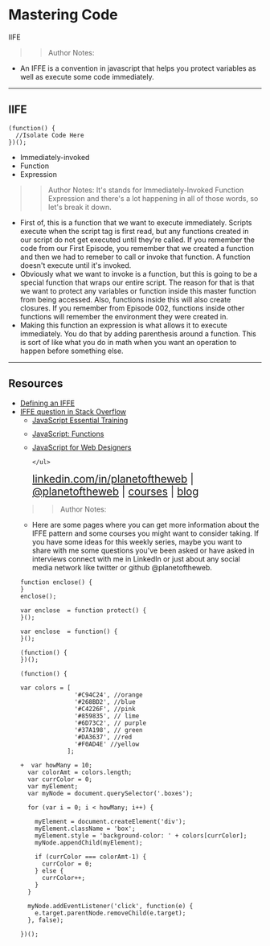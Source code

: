 
<!-- .slide: data-state="title" -->

# Mastering Code
IIFE

>> Author Notes:
- An IFFE is a convention in javascript that helps you protect variables as well as execute some code immediately.

---

## IIFE

```
(function() {
  //Isolate Code Here
})();
```

<ul>
  <li class="fragment">Immediately-invoked</li>
  <li class="fragment">Function</li>
  <li class="fragment">Expression</li>
</ul>

>> Author Notes:
It's stands for Immediately-Invoked Function Expression and there's a lot happening in all of those words, so let's break it down.

- First of, this is a function that we want to execute immediately. Scripts execute when the script tag is first read, but any functions created in our script do not get executed until they're called. If you remember the code from our First Episode, you remember that we created a function and then we had to remeber to call or invoke that function. A function doesn't execute until it's invoked.
- Obviously what we want to invoke is a function, but this is going to be a special function that wraps our entire script. The reason for that is that we want to protect any variables or function inside this master function from being accessed. Also, functions inside this will also create closures. If you remember from Episode 002, functions inside other functions will remember the environment they were created in.
- Making this function an expression is what allows it to execute immediately. You do that by adding parenthesis around a function. This is sort of like what you do in math when you want an operation to happen before something else.

---
## Resources
<ul>
  <li><a href="http://benalman.com/news/2010/11/immediately-invoked-function-expression/">Defining an IFFE</a></li>
  <li><a href="http://stackoverflow.com/questions/8228281/what-is-the-function-construct-in-javascript">IFFE question in Stack Overflow</a></li>
  <li style="list-style: none;">
    <ul>
      <li style="margin-bottom: 10px"><a href="https://www.linkedin.com/learning/javascript-essential-training">JavaScript Essential Training</a></li>
      <li style="margin-bottom: 10px"><a href="https://www.linkedin.com/learning/javascript-functions">JavaScript: Functions</a></li>
      <li style="margin-bottom: 10px"><a href="https://www.linkedin.com/learning/javascript-for-web-designers-2">JavaScript for Web Designers</a></li>

    </ul>
  <li style="list-style: none; font-size: 1.3rem;"><a href="hhttps://www.linkedin.com/in/planetoftheweb">linkedin.com/in/planetoftheweb</a> | <a href="https://www.twitter.com/planetoftheweb">@planetoftheweb</a> | <a href="https://www.linkedin.com/learning/instructors/ray-villalobos">courses</a> | <a href="https://raybo.org">blog</a></li>
</ul>


>> Author Notes:
- Here are some pages where you can get more information about the IFFE pattern and some courses you might want to consider taking. If you have some ideas for this weekly series, maybe you want to share with me some questions you've been asked or have asked in interviews connect with me in LinkedIn or just about any social media network like twitter or github @planetoftheweb.

```
function enclose() {
}
enclose();
```

```
var enclose  = function protect() {
}();
```

```
var enclose  = function() {
}();
```

```
(function() {
})();
```


```
(function() {

var colors = [
               '#C94C24', //orange
               '#268BD2', //blue
               '#C4226F', //pink
               '#859835', // lime
               '#6D73C2', // purple
               '#37A198', // green
               '#DA3637', //red
               '#F0AD4E' //yellow
             ];

+  var howMany = 10;
  var colorAmt = colors.length;
  var currColor = 0;
  var myElement;
  var myNode = document.querySelector('.boxes');

  for (var i = 0; i < howMany; i++) {

    myElement = document.createElement('div');
    myElement.className = 'box';
    myElement.style = 'background-color: ' + colors[currColor];
    myNode.appendChild(myElement);

    if (currColor === colorAmt-1) {
      currColor = 0;
    } else {
      currColor++;
    }
  }

  myNode.addEventListener('click', function(e) {
    e.target.parentNode.removeChild(e.target);
  }, false);

})();

```
